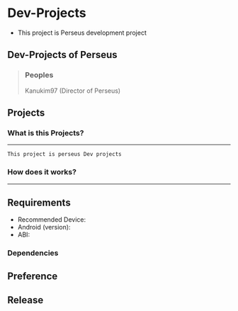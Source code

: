 # Dev-Projects
* This project is Perseus development project
## Dev-Projects of Perseus
> ### Peoples
> Kanukim97 (Director of Perseus)

## Projects
  ### What is this Projects?
  ---------------
    This project is perseus Dev projects

  ### How does it works?
  ----------
  
## Requirements
 * Recommended Device: 
 * Android (version):
 * ABI: 
### Dependencies

## Preference
>
>
>
>

## Release
>
>
>
